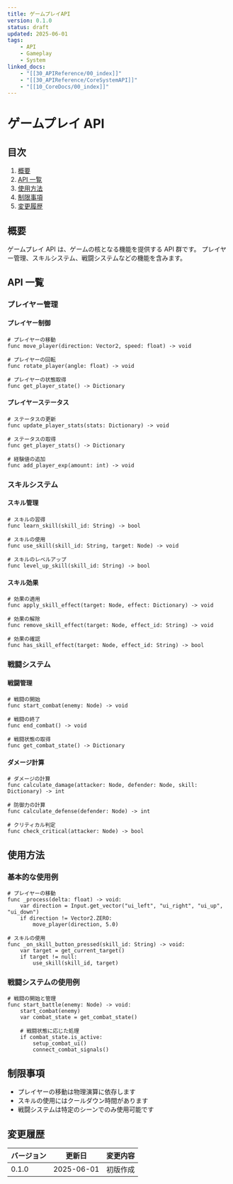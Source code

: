 ```yaml
---
title: ゲームプレイAPI
version: 0.1.0
status: draft
updated: 2025-06-01
tags:
    - API
    - Gameplay
    - System
linked_docs:
    - "[[30_APIReference/00_index]]"
    - "[[30_APIReference/CoreSystemAPI]]"
    - "[[10_CoreDocs/00_index]]"
---
```


# ゲームプレイ API

## 目次

1. [概要](#概要)
2. [API 一覧](#api一覧)
3. [使用方法](#使用方法)
4. [制限事項](#制限事項)
5. [変更履歴](#変更履歴)

## 概要

ゲームプレイ API は、ゲームの核となる機能を提供する API 群です。
プレイヤー管理、スキルシステム、戦闘システムなどの機能を含みます。

## API 一覧

### プレイヤー管理

#### プレイヤー制御

```gdscript
# プレイヤーの移動
func move_player(direction: Vector2, speed: float) -> void

# プレイヤーの回転
func rotate_player(angle: float) -> void

# プレイヤーの状態取得
func get_player_state() -> Dictionary
```

#### プレイヤーステータス

```gdscript
# ステータスの更新
func update_player_stats(stats: Dictionary) -> void

# ステータスの取得
func get_player_stats() -> Dictionary

# 経験値の追加
func add_player_exp(amount: int) -> void
```

### スキルシステム

#### スキル管理

```gdscript
# スキルの習得
func learn_skill(skill_id: String) -> bool

# スキルの使用
func use_skill(skill_id: String, target: Node) -> void

# スキルのレベルアップ
func level_up_skill(skill_id: String) -> bool
```

#### スキル効果

```gdscript
# 効果の適用
func apply_skill_effect(target: Node, effect: Dictionary) -> void

# 効果の解除
func remove_skill_effect(target: Node, effect_id: String) -> void

# 効果の確認
func has_skill_effect(target: Node, effect_id: String) -> bool
```

### 戦闘システム

#### 戦闘管理

```gdscript
# 戦闘の開始
func start_combat(enemy: Node) -> void

# 戦闘の終了
func end_combat() -> void

# 戦闘状態の取得
func get_combat_state() -> Dictionary
```

#### ダメージ計算

```gdscript
# ダメージの計算
func calculate_damage(attacker: Node, defender: Node, skill: Dictionary) -> int

# 防御力の計算
func calculate_defense(defender: Node) -> int

# クリティカル判定
func check_critical(attacker: Node) -> bool
```

## 使用方法

### 基本的な使用例

```gdscript
# プレイヤーの移動
func _process(delta: float) -> void:
    var direction = Input.get_vector("ui_left", "ui_right", "ui_up", "ui_down")
    if direction != Vector2.ZERO:
        move_player(direction, 5.0)

# スキルの使用
func _on_skill_button_pressed(skill_id: String) -> void:
    var target = get_current_target()
    if target != null:
        use_skill(skill_id, target)
```

### 戦闘システムの使用例

```gdscript
# 戦闘の開始と管理
func start_battle(enemy: Node) -> void:
    start_combat(enemy)
    var combat_state = get_combat_state()

    # 戦闘状態に応じた処理
    if combat_state.is_active:
        setup_combat_ui()
        connect_combat_signals()
```

## 制限事項

-   プレイヤーの移動は物理演算に依存します
-   スキルの使用にはクールダウン時間があります
-   戦闘システムは特定のシーンでのみ使用可能です

## 変更履歴

| バージョン | 更新日     | 変更内容 |
| ---------- | ---------- | -------- |
| 0.1.0      | 2025-06-01 | 初版作成 |
